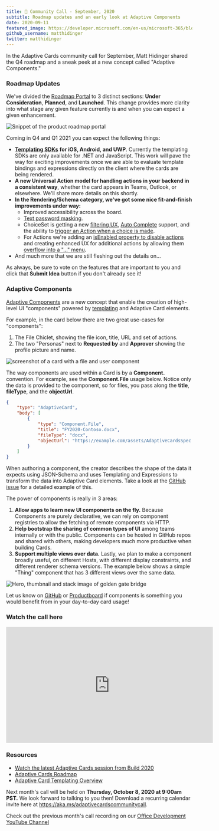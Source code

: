 ```yaml
---
title: 📣 Community Call - September, 2020 
subtitle: Roadmap updates and an early look at Adaptive Components
date: 2020-09-11
featured_image: https://developer.microsoft.com/en-us/microsoft-365/blogs/wp-content/uploads/2020/09/two-%E2%80%9CPersonas%E2%80%9D-next-to-Requested-by-and-Approver-showing-the-profile-picture-and-name..png
github_username: matthidinger
twitter: matthidinger
---
```


In the Adaptive Cards community call for September, Matt Hidinger shared the Q4 roadmap and a sneak peek at a new concept called "Adaptive Components."

### Roadmap Updates

We've divided the [Roadmap Portal](https://aka.ms/ACRoadmap) to 3 distinct sections: **Under Consideration**, **Planned**, and **Launched**. This change provides more clarity into what stage any given feature currently is and when you can expect a given enhancement.

![Snippet of the product roadmap portal](https://developer.microsoft.com/en-us/microsoft-365/blogs/wp-content/uploads/2020/09/Snippet-of-the-product-roadmap-portal-1024x401.png)

Coming in Q4 and Q1 2021 you can expect the following things:

-   [**Templating SDKs**](https://docs.microsoft.com/en-us/adaptive-cards/templating/sdk) **for iOS, Android, and UWP**. Currently the templating SDKs are only available for .NET and JavaScript. This work will pave the way for exciting improvements once we are able to evaluate template bindings and expressions directly on the client where the cards are being rendered.
-   **A new Universal Action model for handling actions in your backend in a consistent way**, whether the card appears in Teams, Outlook, or elsewhere. We'll share more details on this shortly.
-   **In the Rendering/Schema category, we've got some nice fit-and-finish improvements under way:**
    -   Improved accessibility across the board.
    -   [Text password masking](https://portal.productboard.com/adaptivecards/1-adaptive-cards-features/c/63-input-text-password-masking).
    -   ChoiceSet is getting a new [filtering UX](https://portal.productboard.com/adaptivecards/1-adaptive-cards-features/c/64-input-choiceset-search-filtering-ux-static-list-of-choices), [Auto Complete](https://portal.productboard.com/adaptivecards/1-adaptive-cards-features/c/15-input-choiceset-auto-complete) support, and the ability to [trigger an Action when a choice is made](https://portal.productboard.com/adaptivecards/1-adaptive-cards-features/c/65-input-choiceset-changeaction).
    -   For Actions we're adding an [isEnabled property to disable actions](https://portal.productboard.com/adaptivecards/1-adaptive-cards-features/c/67-action-isenabled-property) and creating enhanced UX for additional actions by allowing them [overflow into a "..." menu](https://portal.productboard.com/adaptivecards/1-adaptive-cards-features/c/58-actionset-overflow-into-a-flyout).
-   And much more that we are still fleshing out the details on...

As always, be sure to vote on the features that are important to you and click that **Submit Idea** button if you don't already see it!

### Adaptive Components

[Adaptive Components](https://github.com/microsoft/AdaptiveCards/issues/4761) are a new concept that enable the creation of high-level UI "components" powered by [templating](https://aka.ms/ACTemplating) and Adaptive Card elements.

For example, in the card below there are two great use-cases for "components":

1.  The File Chiclet, showing the file icon, title, URL and set of actions.
2.  The two "Personas" next to **Requested by** and **Approver** showing the profile picture and name.

![screenshot of a card with a file and user component](https://developer.microsoft.com/en-us/microsoft-365/blogs/wp-content/uploads/2020/09/two-%E2%80%9CPersonas%E2%80%9D-next-to-Requested-by-and-Approver-showing-the-profile-picture-and-name..png)

The way components are used within a Card is by a **Component.<NAME>** convention. For example, see the **Component.File** usage below. Notice only the data is provided to the component, so for files, you pass along the **title**, **fileType**, and the **objectUrl**.

```json
{
	"type": "AdaptiveCard",
	"body": [
		{
			"type": "Component.File",
			"title": "FY2020-Contoso.docx",
			"fileType": "docx",
			"objectUrl": "https://example.com/assets/AdaptiveCardsSpec.docx"
		}
	]
}
```

When authoring a component, the creator describes the shape of the data it expects using JSON-Schema and uses Templating and Expressions to transform the data into Adaptive Card elements. Take a look at the [GitHub issue](https://github.com/microsoft/AdaptiveCards/issues/4761) for a detailed example of this.

The power of components is really in 3 areas:

1.  **Allow apps to learn new UI components on the fly.** Because Components are purely declarative, we can rely on component registries to allow the fetching of remote components via HTTP.
2.  **Help bootstrap the sharing of common types of UI** among teams internally or with the public. Components can be hosted in GitHub repos and shared with others, making developers much more productive when building Cards.
3.  **Support multiple views over data.** Lastly, we plan to make a component broadly useful, on different Hosts, with different display constraints, and different renderer schema versions. The example below shows a simple "Thing" component that has 3 different views over the same data.

![Hero, thumbnail and stack image of golden gate bridge](https://developer.microsoft.com/en-us/microsoft-365/blogs/wp-content/uploads/2020/09/Hero-thumbnail-and-stack-image-of-golden-gate-bridge-1024x361.png)

Let us know on [GitHub](https://github.com/microsoft/AdaptiveCards/issues/4761) or [Productboard](https://adaptivecards.productboard.com/portal/1-adaptive-cards-features/tabs/c88173a2-a3a1-4bc5-ad15-11051b3c7942/features/5478079/portal/expanded) if components is something you would benefit from in your day-to-day card usage!

### Watch the call here

<iframe width="560" height="315" title="Adaptive Cards Community Call Recording" src="https://www.youtube.com/embed/DkDfB5I8tJI" frameborder="0" allow="accelerometer; autoplay; clipboard-write; encrypted-media; gyroscope; picture-in-picture" allowfullscreen="allowfullscreen"></iframe>

### Resources

-   [Watch the latest Adaptive Cards session from Build 2020](https://aka.ms/m365sk134)
-   [Adaptive Cards Roadmap](https://aka.ms/ACRoadmap)
-   [Adaptive Card Templating Overview](https://docs.microsoft.com/en-us/adaptive-cards/templating/)

Next month's call will be held on **Thursday, October 8, 2020 at 9:00am PST.** We look forward to talking to you then! Download a recurring calendar invite here at <https://aka.ms/adaptivecardscommunitycall>.

Check out the previous month's call recording on our [Office Development YouTube Channel](https://www.youtube.com/channel/UCV_6HOhwxYLXAGd-JOqKPoQ)